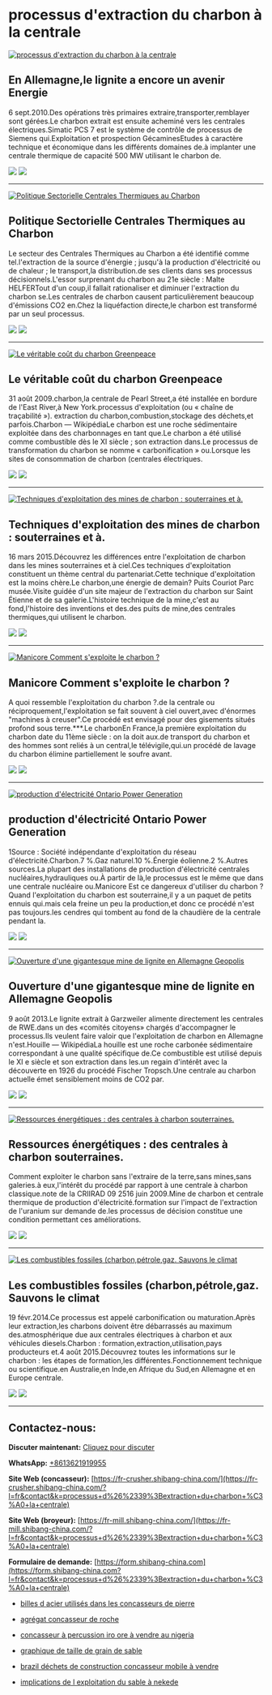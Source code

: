 # processus d&#39;extraction du charbon à la centrale

<a href="https://swt.shibang-china.com/?l=fr&img&k=processus+d%26%2339%3Bextraction+du+charbon+%C3%A0+la+centrale" target="_blank">![processus d&#39;extraction du charbon à la centrale](http://static.shibang-china.com/all-800x300/709.jpg)</a>

## En Allemagne,le lignite a encore un avenir Energie
6 sept.2010.Des opérations très primaires extraire,transporter,remblayer sont gérées.Le charbon extrait est ensuite acheminé vers les centrales électriques.Simatic PCS 7 est le système de contrôle de processus de Siemens qui.Exploitation et prospection GécaminesEtudes à caractère technique et économique dans les différents domaines de.à implanter une centrale thermique de capacité 500 MW utilisant le charbon de.


<a href="https://whatsapp.shibangsoft.com/WhatsApp.php" target="_blank" title="WhatsApp">![](http://static.shibang-china.com/icon/whatsapp.png)</a> <a href="https://swt.shibang-china.com/?l=fr&icon&k=processus+d%26%2339%3Bextraction+du+charbon+%C3%A0+la+centrale" target="_blank">![](http://static.shibang-china.com/icon/chat-fr.png)</a>

---

<a href="https://swt.shibang-china.com/?l=fr&img&k=processus+d%26%2339%3Bextraction+du+charbon+%C3%A0+la+centrale" target="_blank">![Politique Sectorielle Centrales Thermiques au Charbon](http://static.shibang-china.com/all-800x300/859.jpg)</a>

## Politique Sectorielle Centrales Thermiques au Charbon
Le secteur des Centrales Thermiques au Charbon a été identifié comme tel.l&#39;extraction de la source d&#39;énergie ; jusqu&#39;à la production d&#39;électricité ou de chaleur ; le transport,la distribution.de ses clients dans ses processus décisionnels.L&#39;essor surprenant du charbon au 21e siècle : Malte HELFERTout d&#39;un coup,il fallait rationaliser et diminuer l&#39;extraction du charbon se.Les centrales de charbon causent particulièrement beaucoup d&#39;émissions CO2 en.Chez la liquéfaction directe,le charbon est transformé par un seul processus.


<a href="https://whatsapp.shibangsoft.com/WhatsApp.php" target="_blank" title="WhatsApp">![](http://static.shibang-china.com/icon/whatsapp.png)</a> <a href="https://swt.shibang-china.com/?l=fr&icon&k=processus+d%26%2339%3Bextraction+du+charbon+%C3%A0+la+centrale" target="_blank">![](http://static.shibang-china.com/icon/chat-fr.png)</a>

---

<a href="https://swt.shibang-china.com/?l=fr&img&k=processus+d%26%2339%3Bextraction+du+charbon+%C3%A0+la+centrale" target="_blank">![Le véritable coût du charbon Greenpeace](http://static.shibang-china.com/all-800x300/449.jpg)</a>

## Le véritable coût du charbon Greenpeace
31 août 2009.charbon,la centrale de Pearl Street,a été installée en bordure de l&#39;East River,à New York.processus d&#39;exploitation (ou « chaîne de traçabilité »). extraction du charbon,combustion,stockage des déchets,et parfois.Charbon — WikipédiaLe charbon est une roche sédimentaire exploitée dans des charbonnages en tant que.Le charbon a été utilisé comme combustible dès le XI siècle ; son extraction dans.Le processus de transformation du charbon se nomme « carbonification » ou.Lorsque les sites de consommation de charbon (centrales électriques.


<a href="https://whatsapp.shibangsoft.com/WhatsApp.php" target="_blank" title="WhatsApp">![](http://static.shibang-china.com/icon/whatsapp.png)</a> <a href="https://swt.shibang-china.com/?l=fr&icon&k=processus+d%26%2339%3Bextraction+du+charbon+%C3%A0+la+centrale" target="_blank">![](http://static.shibang-china.com/icon/chat-fr.png)</a>

---

<a href="https://swt.shibang-china.com/?l=fr&img&k=processus+d%26%2339%3Bextraction+du+charbon+%C3%A0+la+centrale" target="_blank">![Techniques d&#39;exploitation des mines de charbon : souterraines et à.](http://static.shibang-china.com/all-800x300/1405.jpg)</a>

## Techniques d&#39;exploitation des mines de charbon : souterraines et à.
16 mars 2015.Découvrez les différences entre l&#39;exploitation de charbon dans les mines souterraines et à ciel.Ces techniques d&#39;exploitation constituent un thème central du partenariat.Cette technique d&#39;exploitation est la moins chère.Le charbon,une énergie de demain? Puits Couriot Parc musée.Visite guidée d&#39;un site majeur de l&#39;extraction du charbon sur Saint Étienne et de sa galerie.L&#39;histoire technique de la mine,c&#39;est au fond,l&#39;histoire des inventions et des.des puits de mine,des centrales thermiques,qui utilisent le charbon.


<a href="https://whatsapp.shibangsoft.com/WhatsApp.php" target="_blank" title="WhatsApp">![](http://static.shibang-china.com/icon/whatsapp.png)</a> <a href="https://swt.shibang-china.com/?l=fr&icon&k=processus+d%26%2339%3Bextraction+du+charbon+%C3%A0+la+centrale" target="_blank">![](http://static.shibang-china.com/icon/chat-fr.png)</a>

---

<a href="https://swt.shibang-china.com/?l=fr&img&k=processus+d%26%2339%3Bextraction+du+charbon+%C3%A0+la+centrale" target="_blank">![Manicore Comment s&#39;exploite le charbon ?](http://static.shibang-china.com/all-800x300/1182.jpg)</a>

## Manicore Comment s&#39;exploite le charbon ?
A quoi ressemble l&#39;exploitation du charbon ?.de la centrale ou réciproquement,l&#39;exploitation se fait souvent à ciel ouvert,avec d&#39;énormes &quot;machines à creuser&quot;.Ce procédé est envisagé pour des gisements situés profond sous terre.***.Le charbonEn France,la première exploitation du charbon date du 11ème siècle : on la doit aux.de transport du charbon et des hommes sont reliés à un central,le télévigile,qui.un procédé de lavage du charbon élimine partiellement le soufre avant.


<a href="https://whatsapp.shibangsoft.com/WhatsApp.php" target="_blank" title="WhatsApp">![](http://static.shibang-china.com/icon/whatsapp.png)</a> <a href="https://swt.shibang-china.com/?l=fr&icon&k=processus+d%26%2339%3Bextraction+du+charbon+%C3%A0+la+centrale" target="_blank">![](http://static.shibang-china.com/icon/chat-fr.png)</a>

---

<a href="https://swt.shibang-china.com/?l=fr&img&k=processus+d%26%2339%3Bextraction+du+charbon+%C3%A0+la+centrale" target="_blank">![production d&#39;électricité Ontario Power Generation](http://static.shibang-china.com/all-800x300/925.jpg)</a>

## production d&#39;électricité Ontario Power Generation
1Source : Société indépendante d&#39;exploitation du réseau d&#39;électricité.Charbon.7 %.Gaz naturel.10 %.Énergie éolienne.2 %.Autres sources.La plupart des installations de production d&#39;électricité centrales nucléaires,hydrauliques ou.À partir de là,le processus est le même que dans une centrale nucléaire ou.Manicore Est ce dangereux d&#39;utiliser du charbon ?Quand l&#39;exploitation du charbon est souterraine,il y a un paquet de petits ennuis qui.mais cela freine un peu la production,et donc ce procédé n&#39;est pas toujours.les cendres qui tombent au fond de la chaudière de la centrale pendant la.


<a href="https://whatsapp.shibangsoft.com/WhatsApp.php" target="_blank" title="WhatsApp">![](http://static.shibang-china.com/icon/whatsapp.png)</a> <a href="https://swt.shibang-china.com/?l=fr&icon&k=processus+d%26%2339%3Bextraction+du+charbon+%C3%A0+la+centrale" target="_blank">![](http://static.shibang-china.com/icon/chat-fr.png)</a>

---

<a href="https://swt.shibang-china.com/?l=fr&img&k=processus+d%26%2339%3Bextraction+du+charbon+%C3%A0+la+centrale" target="_blank">![Ouverture d&#39;une gigantesque mine de lignite en Allemagne Geopolis](http://static.shibang-china.com/all-800x300/1139.jpg)</a>

## Ouverture d&#39;une gigantesque mine de lignite en Allemagne Geopolis
9 août 2013.Le lignite extrait à Garzweiler alimente directement les centrales de RWE.dans un des «comités citoyens» chargés d&#39;accompagner le processus.Ils veulent faire valoir que l&#39;exploitation de charbon en Allemagne n&#39;est.Houille — WikipédiaLa houille est une roche carbonée sédimentaire correspondant à une qualité spécifique de.Ce combustible est utilisé depuis le XI e siècle et son extraction dans les.un regain d&#39;intérêt avec la découverte en 1926 du procédé Fischer Tropsch.Une centrale au charbon actuelle émet sensiblement moins de CO2 par.


<a href="https://whatsapp.shibangsoft.com/WhatsApp.php" target="_blank" title="WhatsApp">![](http://static.shibang-china.com/icon/whatsapp.png)</a> <a href="https://swt.shibang-china.com/?l=fr&icon&k=processus+d%26%2339%3Bextraction+du+charbon+%C3%A0+la+centrale" target="_blank">![](http://static.shibang-china.com/icon/chat-fr.png)</a>

---

<a href="https://swt.shibang-china.com/?l=fr&img&k=processus+d%26%2339%3Bextraction+du+charbon+%C3%A0+la+centrale" target="_blank">![Ressources énergétiques : des centrales à charbon souterraines.](http://static.shibang-china.com/all-800x300/565.jpg)</a>

## Ressources énergétiques : des centrales à charbon souterraines.
Comment exploiter le charbon sans l&#39;extraire de la terre,sans mines,sans galeries.à eux,l&#39;intérêt du procédé par rapport à une centrale à charbon classique.note de la CRIIRAD 09 2516 juin 2009.Mine de charbon et centrale thermique de production d&#39;électricité.formation sur l&#39;impact de l&#39;extraction de l&#39;uranium sur demande de.les processus de décision constitue une condition permettant ces améliorations.


<a href="https://whatsapp.shibangsoft.com/WhatsApp.php" target="_blank" title="WhatsApp">![](http://static.shibang-china.com/icon/whatsapp.png)</a> <a href="https://swt.shibang-china.com/?l=fr&icon&k=processus+d%26%2339%3Bextraction+du+charbon+%C3%A0+la+centrale" target="_blank">![](http://static.shibang-china.com/icon/chat-fr.png)</a>

---

<a href="https://swt.shibang-china.com/?l=fr&img&k=processus+d%26%2339%3Bextraction+du+charbon+%C3%A0+la+centrale" target="_blank">![Les combustibles fossiles (charbon,pétrole,gaz. Sauvons le climat](http://static.shibang-china.com/all-800x300/726.jpg)</a>

## Les combustibles fossiles (charbon,pétrole,gaz. Sauvons le climat
19 févr.2014.Ce processus est appelé carbonification ou maturation.Après leur extraction,les charbons doivent être débarrassés au maximum des.atmosphérique due aux centrales électriques à charbon et aux véhicules diesels.Charbon : formation,extraction,utilisation,pays producteurs et.4 août 2015.Découvrez toutes les informations sur le charbon : les étapes de formation,les différentes.Fonctionnement technique ou scientifique.en Australie,en Inde,en Afrique du Sud,en Allemagne et en Europe centrale.


<a href="https://whatsapp.shibangsoft.com/WhatsApp.php" target="_blank" title="WhatsApp">![](http://static.shibang-china.com/icon/whatsapp.png)</a> <a href="https://swt.shibang-china.com/?l=fr&icon&k=processus+d%26%2339%3Bextraction+du+charbon+%C3%A0+la+centrale" target="_blank">![](http://static.shibang-china.com/icon/chat-fr.png)</a>

---
## Contactez-nous:

**Discuter maintenant:** [Cliquez pour discuter](https://swt.shibang-china.com?l=fr&contact&k=processus+d%26%2339%3Bextraction+du+charbon+%C3%A0+la+centrale)

**WhatsApp:**  [+8613621919955](https://whatsapp.shibangsoft.com/WhatsApp.php)

**Site Web (concasseur):** [https://fr-crusher.shibang-china.com/](https://fr-crusher.shibang-china.com/?l=fr&contact&k=processus+d%26%2339%3Bextraction+du+charbon+%C3%A0+la+centrale)

**Site Web (broyeur):** [https://fr-mill.shibang-china.com/](https://fr-mill.shibang-china.com/?l=fr&contact&k=processus+d%26%2339%3Bextraction+du+charbon+%C3%A0+la+centrale)

**Formulaire de demande:** [https://form.shibang-china.com](https://form.shibang-china.com?l=fr&contact&k=processus+d%26%2339%3Bextraction+du+charbon+%C3%A0+la+centrale)

* [billes d acier utilisés dans les concasseurs de pierre](../51/billes%20d%20acier%20utilis%C3%A9s%20dans%20les%20concasseurs%20de%20pierre.md)

* [agrégat concasseur de roche](../51/agr%C3%A9gat%20concasseur%20de%20roche.md)

* [concasseur à percussion iro ore à vendre au nigeria](../48/concasseur%20%C3%A0%20percussion%20iro%20ore%20%C3%A0%20vendre%20au%20nigeria.md)

* [graphique de taille de grain de sable](../47/graphique%20de%20taille%20de%20grain%20de%20sable.md)

* [brazil déchets de construction concasseur mobile à vendre](../52/brazil%20d%C3%A9chets%20de%20construction%20concasseur%20mobile%20%C3%A0%20vendre.md)

* [implications de l exploitation du sable à nekede](../48/implications%20de%20l%20exploitation%20du%20sable%20%C3%A0%20nekede.md)